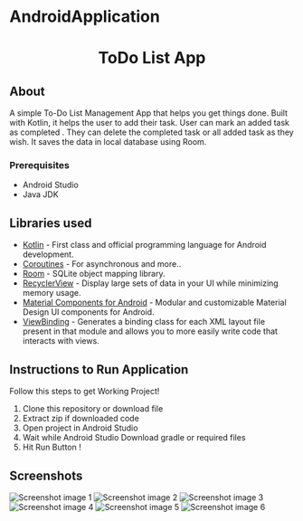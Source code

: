 # AndroidApplication

<p align="center">
    <h1 align="center">ToDo List App</h1>
</p>

##  About
A simple To-Do List Management App that helps you get things done. Built with Kotlin, it helps the user to add their task. User can mark an added task as completed . They can delete the completed task or all added task as they wish. It saves the data in local database using Room.

### Prerequisites
*   Android Studio 
*   Java JDK
  
##  Libraries used
- [Kotlin](https://kotlinlang.org/) - First class and official programming language for Android development.
- [Coroutines](https://kotlinlang.org/docs/reference/coroutines-overview.html) - For asynchronous and more..
- [Room](https://developer.android.com/topic/libraries/architecture/room) - SQLite object mapping library.
- [RecyclerView](https://developer.android.com/jetpack/androidx/releases/recyclerview) - Display large sets of data in your UI while minimizing memory usage.
- [Material Components for Android](https://github.com/material-components/material-components-android) - Modular and customizable Material Design UI components for Android.
- [ViewBinding](https://developer.android.com/topic/libraries/view-binding) - Generates a binding class for each XML layout file present in that module and allows you to more easily write code that interacts with views.

##  Instructions to Run Application

Follow this steps to get Working Project!

1. Clone this repository or download file
2. Extract zip if downloaded code
3. Open project in Android Studio
4. Wait while Android Studio Download gradle or required files
5. Hit Run Button !

##  Screenshots

![Screenshot image 1](https://github.com/udayanihitha/MobileApplication/assets/83023161/6d08680c-12a8-4d17-9660-391af00125de)
![Screenshot image 2](https://github.com/udayanihitha/MobileApplication/assets/83023161/903b7d2c-a03b-4f7d-92c1-dd229f2f6aab)
![Screenshot image 3](https://github.com/udayanihitha/MobileApplication/assets/83023161/ca48546c-f3f7-4d9f-b0d2-c5de9b9bdb1b)
![Screenshot image 4](https://github.com/udayanihitha/MobileApplication/assets/83023161/b79ff8a8-48c7-4733-99b5-b57d31808dfa)
![Screenshot image 5](https://github.com/udayanihitha/MobileApplication/assets/83023161/d01124ab-1747-4832-ab0c-fc64d24d084b)
![Screenshot image 6](https://github.com/udayanihitha/MobileApplication/assets/83023161/435ad9d4-02f7-4009-b052-b48bc8ba83a7)


